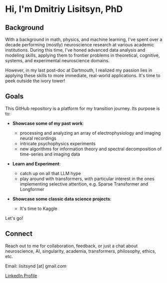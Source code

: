 # Hi, I'm Dmitriy Lisitsyn, PhD

## Background
With a background in math, physics, and machine learning, I've spent over a decade performing (mostly) neuroscience research at various academic institutions. During this time, I've honed advanced data analysis and modeling skills, applying them to frontier problems in theoretical, cognitive, systems, and experimental neuroscience domains.

However, in my last post-doc at Dartmouth, I realized my passion lies in applying these skills to more immediate, real-world applications. It's time to peek outside the ivory tower!

## Goals
This GitHub repository is a platform for my transition journey. Its purpose is to:

- **Showcase some of my past work**: 
  - processing and analyzing an array of electrophysiology and imaging neural recordings
  - intricate psychophysics experiments
  - new algorithms for information theory and spectral decomposition of time-series and imaging data

- **Learn and Experiment**:
  - catch up on all that LLM hype
  - play around with transformers, with particular interest in the ones implementing selective attention, e.g. Sparse Transformer and Longformer
 
- **Showcase some classic data science projects**:
  - It's time to Kaggle

Let's go!

## Connect

Reach out to me for collaboration, feedback, or just a chat about neuroscience, AI, singularity, academia, transformers, philosophy, ethics, etc.

Email: lisitsynd [at] gmail.com

[LinkedIn Profile](https://www.linkedin.com/in/dmitriy-lisitsyn/)
